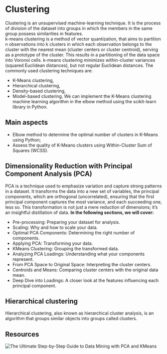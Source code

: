 # Clustering
Clustering is an unsupervised machine-learning technique. It is the process of division of the 
dataset into groups in which the members in the same group possess similarities in features. \
k-means clustering is a method of vector quantization, that aims to partition n observations into 
k clusters in which each observation belongs to the cluster with the nearest mean (cluster centers 
or cluster centroid), serving as a prototype of the cluster. This results in a partitioning 
of the data space into Voronoi cells. k-means clustering minimizes within-cluster variances 
(squared Euclidean distances), but not regular Euclidean distances.
The commonly used clustering techniques are:
- K-Means clustering, 
- Hierarchical clustering, 
- Density-based clustering, 
- Model-based clustering. 
We can implement the K-Means clustering machine learning algorithm in the elbow method using 
the scikit-learn library in Python.
## Main aspects
- Elbow method to determine the optimal number of clusters in K-Means using Python;
- Assess the quality of K-Means clusters using Within-Cluster Sum of Squares (WCSS).
## Dimensionality Reduction with Principal Component Analysis (PCA)
PCA is a technique used to emphasize variation and capture strong patterns in a dataset. It transforms the data 
into a new set of variables, the principal components, which are orthogonal (uncorrelated), ensuring that 
the first principal component captures the most variance, and each succeeding one, less so. This transformation 
is not just a mere reduction of dimensions; it’s an insightful distillation of data.
**In the following sections, we will cover:**
- Pre-processing: Preparing your dataset for analysis.
- Scaling: Why and how to scale your data.
- Optimal PCA Components: Determining the right number of components.
- Applying PCA: Transforming your data.
- KMeans Clustering: Grouping the transformed data.
- Analyzing PCA Loadings: Understanding what your components represent.
- From PCA Space to Original Space: Interpreting the cluster centers.
- Centroids and Means: Comparing cluster centers with the original data mean.
- Deep Dive into Loadings: A closer look at the features influencing each principal component.
## Hierarchical clustering
Hierarchical clustering, also known as hierarchical cluster analysis, is an algorithm that groups similar objects into 
groups called clusters.

## Resources
![The Ultimate Step-by-Step Guide to Data Mining with PCA and KMeans](https://drlee.io/the-ultimate-step-by-step-guide-to-data-mining-with-pca-and-kmeans-83a2bcfdba7d)
